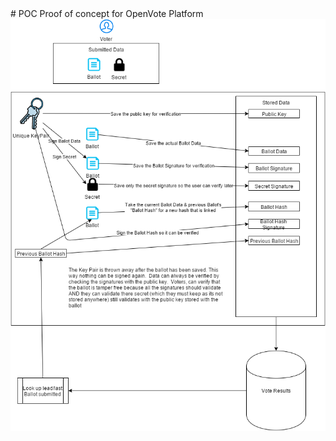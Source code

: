 <link rel="image_src" href="/myimage.jpg"/>
# POC
Proof of concept for OpenVote Platform
<img src='OpenVote.io_Platform.png' />
